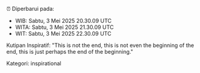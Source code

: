 ⏰ Diperbarui pada:
- WIB: Sabtu, 3 Mei 2025 20.30.09 UTC
- WITA: Sabtu, 3 Mei 2025 21.30.09 UTC
- WIT: Sabtu, 3 Mei 2025 22.30.09 UTC

Kutipan Inspiratif:
"This is not the end, this is not even the beginning of the end, this is just perhaps the end of the beginning."


Kategori: inspirational

